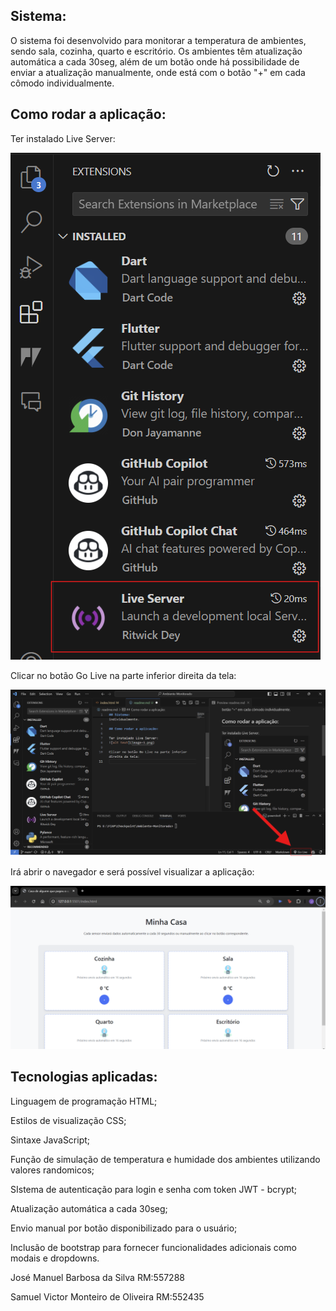 ## Sistema:

O sistema foi desenvolvido para monitorar a temperatura de ambientes, sendo sala, cozinha, quarto e escritório. Os ambientes têm atualização automática a cada 30seg, além de um botão onde há possibilidade de enviar a atualização manualmente, onde está com o botão "+" em cada cômodo individualmente.

## Como rodar a aplicação:

Ter instalado Live Server: 

![alt text](image-1.png)

Clicar no botão Go Live na parte inferior direita da tela:

![alt text](image-2.png)

Irá abrir o navegador e será possível visualizar a aplicação:

![alt text](image-3.png)

## Tecnologias aplicadas:

Linguagem de programação HTML;

Estilos de visualização CSS;

Sintaxe JavaScript;

Função de simulação de temperatura e humidade dos ambientes utilizando valores randomicos;

SIstema de autenticação para login e senha com token JWT - bcrypt;

Atualização automática a cada 30seg;

Envio manual por botão disponibilizado para o usuário;

Inclusão de bootstrap para fornecer funcionalidades adicionais como modais e dropdowns.

José Manuel Barbosa da Silva RM:557288

Samuel Victor Monteiro de Oliveira RM:552435

